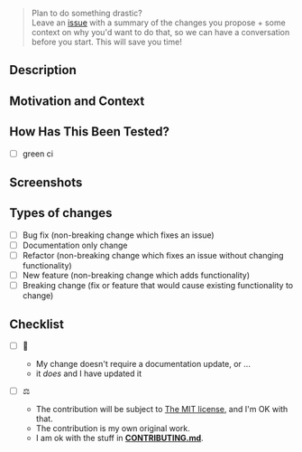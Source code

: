 <!--- Provide a general summary of your changes in the Title above -->

> Plan to do something drastic?  
> Leave an [issue](https://github.com/sverweij/dependency-cruiser/issues/new/choose) with a
> summary of the changes you propose + some context on why you'd want to
> do that, so we can have a conversation before you start. This will save you time!

## Description

<!--- Describe your changes in detail -->

## Motivation and Context

<!--- Why is this change required? What problem does it solve? -->
<!--- If it fixes an open issue, please link to the issue here. -->

## How Has This Been Tested?

<!--- Please describe in detail how you tested your changes. -->
<!--- Include details of your testing environment, and the tests you ran to -->
<!--- see how your change affects other areas of the code, etc. -->

- [ ] green ci

## Screenshots

<!-- Only if appropriate - feel free to delete this section if it's not applicable -->

## Types of changes

<!--- What types of changes does your code introduce? Put an `x` in all the boxes that apply: -->

- [ ] Bug fix (non-breaking change which fixes an issue)
- [ ] Documentation only change
- [ ] Refactor (non-breaking change which fixes an issue without changing functionality)
- [ ] New feature (non-breaking change which adds functionality)
- [ ] Breaking change (fix or feature that would cause existing functionality to change)

## Checklist

<!--- Go over all the following points, and put an `x` in all the boxes that apply. -->
<!--- If you're unsure about any of these, don't hesitate to ask. We're here to help! -->

- [ ] :book:

  - My change doesn't require a documentation update, or ...
  - it _does_ and I have updated it

- [ ] :balance_scale:
  - The contribution will be subject to [The MIT license](https://github.com/sverweij/dependency-cruiser/blob/main/LICENSE), and I'm OK with that.
  - The contribution is my own original work.
  - I am ok with the stuff in [**CONTRIBUTING.md**](https://github.com/sverweij/dependency-cruiser/blob/main/.github/CONTRIBUTING.md).
